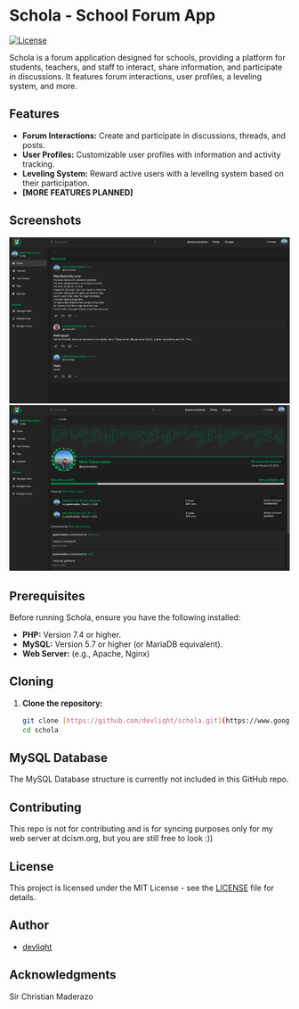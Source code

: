 # Schola - School Forum App

[![License](https://img.shields.io/badge/license-MIT-blue.svg)](LICENSE)

Schola is a forum application designed for schools, providing a platform for students, teachers, and staff to interact, share information, and participate in discussions. It features forum interactions, user profiles, a leveling system, and more.

## Features

* **Forum Interactions:** Create and participate in discussions, threads, and posts.
* **User Profiles:** Customizable user profiles with information and activity tracking.
* **Leveling System:** Reward active users with a leveling system based on their participation.
* **[MORE FEATURES PLANNED]**

## Screenshots

![Screenshot 1](assets/031425.png)
![Screenshot 2](assets/031425_2.png)

## Prerequisites

Before running Schola, ensure you have the following installed:

* **PHP:** Version 7.4 or higher.
* **MySQL:** Version 5.7 or higher (or MariaDB equivalent).
* **Web Server:** (e.g., Apache, Nginx)

## Cloning

1.  **Clone the repository:**

    ```bash
    git clone [https://github.com/devliqht/schola.git](https://www.google.com/search?q=https://github.com/devliqht/schola.git)
    cd schola
    ```

## MySQL Database
The MySQL Database structure is currently not included in this GitHub repo.

## Contributing
This repo is not for contributing and is for syncing purposes only for my web server at dcism.org, but you are still free to look :))

## License
This project is licensed under the MIT License - see the [LICENSE](LICENSE) file for details.

## Author
* [devliqht](https://github.com/devliqht)

## Acknowledgments
Sir Christian Maderazo
